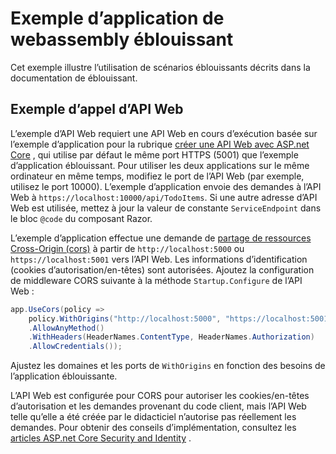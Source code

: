 # <a name="blazor-webassembly-sample-app"></a>Exemple d’application de webassembly éblouissant

Cet exemple illustre l’utilisation de scénarios éblouissants décrits dans la documentation de éblouissant.

## <a name="call-web-api-example"></a>Exemple d’appel d’API Web

L’exemple d’API Web requiert une API Web en cours d’exécution basée sur l’exemple d’application pour la rubrique <a href="https://docs.microsoft.com/aspnet/core/tutorials/first-web-api">créer une API Web avec ASP.net Core</a> , qui utilise par défaut le même port HTTPS (5001) que l’exemple d’application éblouissant. Pour utiliser les deux applications sur le même ordinateur en même temps, modifiez le port de l’API Web (par exemple, utilisez le port 10000). L’exemple d’application envoie des demandes à l’API Web à `https://localhost:10000/api/TodoItems`. Si une autre adresse d’API Web est utilisée, mettez à jour la valeur de constante `ServiceEndpoint` dans le bloc `@code` du composant Razor.</p>

L’exemple d’application effectue une demande de <a href="https://docs.microsoft.com/aspnet/core/security/cors">partage de ressources Cross-Origin (cors)</a> à partir de `http://localhost:5000` ou `https://localhost:5001` vers l’API Web. Les informations d’identification (cookies d’autorisation/en-têtes) sont autorisées. Ajoutez la configuration de middleware CORS suivante à la méthode `Startup.Configure` de l’API Web :</p>

```csharp
app.UseCors(policy => 
    policy.WithOrigins("http://localhost:5000", "https://localhost:5001")
    .AllowAnyMethod()
    .WithHeaders(HeaderNames.ContentType, HeaderNames.Authorization)
    .AllowCredentials());
```

Ajustez les domaines et les ports de `WithOrigins` en fonction des besoins de l’application éblouissante.

L’API Web est configurée pour CORS pour autoriser les cookies/en-têtes d’autorisation et les demandes provenant du code client, mais l’API Web telle qu’elle a été créée par le didacticiel n’autorise pas réellement les demandes. Pour obtenir des conseils d’implémentation, consultez les <a href="https://docs.microsoft.com/aspnet/core/security/">articles ASP.net Core Security and Identity</a> .
